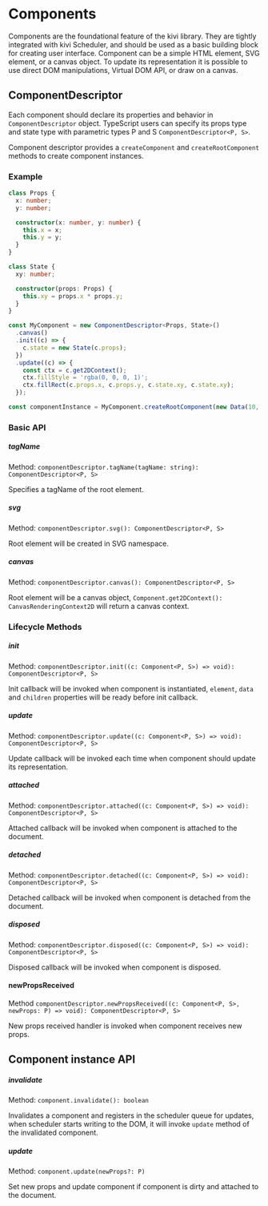 # Components

Components are the foundational feature of the kivi library. They are tightly integrated with kivi Scheduler, and should
be used as a basic building block for creating user interface. Component can be a simple HTML element, SVG element,
or a canvas object. To update its representation it is possible to use direct DOM manipulations, Virtual DOM API, or
draw on a canvas.

## ComponentDescriptor

Each component should declare its properties and behavior in `ComponentDescriptor` object. TypeScript users can specify
its props type and state type with parametric types P and S `ComponentDescriptor<P, S>`.

Component descriptor provides a `createComponent` and `createRootComponent` methods to create component instances.

### Example

```ts
class Props {
  x: number;
  y: number;

  constructor(x: number, y: number) {
    this.x = x;
    this.y = y;
  }
}

class State {
  xy: number;

  constructor(props: Props) {
    this.xy = props.x * props.y;
  }
}

const MyComponent = new ComponentDescriptor<Props, State>()
  .canvas()
  .init((c) => {
    c.state = new State(c.props);
  })
  .update((c) => {
    const ctx = c.get2DContext();
    ctx.fillStyle = 'rgba(0, 0, 0, 1)';
    ctx.fillRect(c.props.x, c.props.y, c.state.xy, c.state.xy);
  });

const componentInstance = MyComponent.createRootComponent(new Data(10, 20));
```

### Basic API

##### tagName

Method: `componentDescriptor.tagName(tagName: string): ComponentDescriptor<P, S>`

Specifies a tagName of the root element.

##### svg

Method: `componentDescriptor.svg(): ComponentDescriptor<P, S>`

Root element will be created in SVG namespace.

##### canvas

Method: `componentDescriptor.canvas(): ComponentDescriptor<P, S>`

Root element will be a canvas object, `Component.get2DContext(): CanvasRenderingContext2D` will return a canvas context.

### Lifecycle Methods

##### init

Method: `componentDescriptor.init((c: Component<P, S>) => void): ComponentDescriptor<P, S>`

Init callback will be invoked when component is instantiated, `element`, `data` and `children` properties will be
ready before init callback.

##### update

Method: `componentDescriptor.update((c: Component<P, S>) => void): ComponentDescriptor<P, S>`

Update callback will be invoked each time when component should update its representation.

##### attached

Method: `componentDescriptor.attached((c: Component<P, S>) => void): ComponentDescriptor<P, S>`

Attached callback will be invoked when component is attached to the document.

##### detached

Method: `componentDescriptor.detached((c: Component<P, S>) => void): ComponentDescriptor<P, S>`

Detached callback will be invoked when component is detached from the document.

##### disposed

Method: `componentDescriptor.disposed((c: Component<P, S>) => void): ComponentDescriptor<P, S>`

Disposed callback will be invoked when component is disposed.

#### newPropsReceived

Method `componentDescriptor.newPropsReceived((c: Component<P, S>, newProps: P) => void): ComponentDescriptor<P, S>`

New props received handler is invoked when component receives new props.

## Component instance API

##### invalidate

Method: `component.invalidate(): boolean`

Invalidates a component and registers in the scheduler queue for updates, when scheduler starts writing to the DOM, it
will invoke `update` method of the invalidated component.

##### update

Method: `component.update(newProps?: P)`

Set new props and update component if component is dirty and attached to the document.
